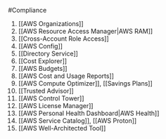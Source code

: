 #Compliance 
1. [[AWS Organizations]]
2. [[AWS Resource Access Manager|AWS RAM]]
3. [[Cross-Account Role Access]]
4. [[AWS Config]]
5. [[Directory Service]]
6. [[Cost Explorer]]
7. [[AWS Budgets]]
8. [[AWS Cost and Usage Reports]]
9. [[AWS Compute Optimizer]], [[Savings Plans]]
10. [[Trusted Advisor]]
11. [[AWS Control Tower]]
12. [[AWS License Manager]]
13. [[AWS Personal Health Dashboard|AWS Health]]
14. [[AWS Service Catalog]], [[AWS Proton]]
15. [[AWS Well-Architected Tool]]